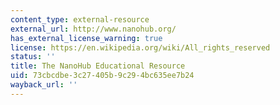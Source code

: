 ```yaml
---
content_type: external-resource
external_url: http://www.nanohub.org/
has_external_license_warning: true
license: https://en.wikipedia.org/wiki/All_rights_reserved
status: ''
title: The NanoHub Educational Resource
uid: 73cbcdbe-3c27-405b-9c29-4bc635ee7b24
wayback_url: ''
---
```

